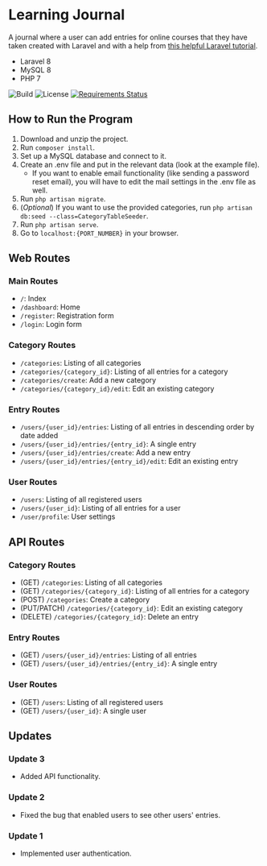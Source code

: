# Learning Journal

A journal where a user can add entries for online courses that they have taken created with Laravel and with a help from
[this helpful Laravel tutorial](https://www.itsolutionstuff.com/post/laravel-8-crud-application-tutorial-for-beginnersexample.html).

* Laravel 8
* MySQL 8
* PHP 7

![Build](https://img.shields.io/github/workflow/status/josephyhu/learning-journal/Laravel)
![License](https://img.shields.io/github/license/josephyhu/learning-journal)
[![Requirements Status](https://requires.io/github/josephyhu/Learning-Journal/requirements.svg?branch=master)](https://requires.io/github/josephyhu/Learning-Journal/requirements/?branch=master)

## How to Run the Program
1. Download and unzip the project.
2. Run `composer install`.
3. Set up a MySQL database and connect to it.
4. Create an .env file and put in the relevant data (look at the example file).
    * If you want to enable email functionality (like sending a password reset email), you will have to edit the mail settings in the .env file as well.
5. Run `php artisan migrate`.
6. (*Optional*) If you want to use the provided categories, run `php artisan db:seed --class=CategoryTableSeeder`.
6. Run `php artisan serve`.
7. Go to `localhost:{PORT_NUMBER}` in your browser.

## Web Routes
### Main Routes
* `/`: Index
* `/dashboard`: Home
* `/register`: Registration form
* `/login`: Login form

### Category Routes
* `/categories`: Listing of all categories
* `/categories/{category_id}`: Listing of all entries for a category
* `/categories/create`: Add a new category
* `/categories/{category_id}/edit`: Edit an existing category

### Entry Routes
* `/users/{user_id}/entries`: Listing of all entries in descending order by date added
* `/users/{user_id}/entries/{entry_id}`: A single entry
* `/users/{user_id}/entries/create`: Add a new entry
* `/users/{user_id}/entries/{entry_id}/edit`: Edit an existing entry

### User Routes
* `/users`: Listing of all registered users
* `/users/{user_id}`: Listing of all entries for a user
* `/user/profile`: User settings

## API Routes
### Category Routes
* (GET) `/categories`: Listing of all categories
* (GET) `/categories/{category_id}`: Listing of all entries for a category
* (POST) `/categories`: Create a category
* (PUT/PATCH) `/categories/{category_id}`: Edit an existing category
* (DELETE) `/categories/{category_id}`: Delete an entry

### Entry Routes
* (GET) `/users/{user_id}/entries`: Listing of all entries
* (GET) `/users/{user_id}/entries/{entry_id}`: A single entry

### User Routes
* (GET) `/users`: Listing of all registered users
* (GET) `/users/{user_id}`: A single user

## Updates
### Update 3
* Added API functionality.

### Update 2
* Fixed the bug that enabled users to see other users' entries.

### Update 1
* Implemented user authentication.
